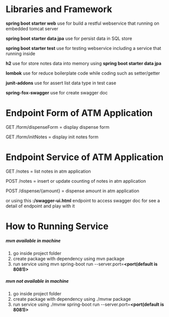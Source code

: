 # Libraries and Framework
**spring boot starter web** use for build a restful webservice that running on embedded tomcat server

**spring boot starter data jpa** use for persist data in SQL store

**spring boot starter test** use for testing webservice including a service that running inside

**h2** use for store notes data into memory using **spring boot starter data jpa**

**lombok** use for reduce boilerplate code while coding such as setter/getter

**junit-addons** use for assert list data type in test case

**spring-fox-swagger** use for create swagger doc

# Endpoint Form of ATM Application
GET /form/dispenseForm = display dispense form

GET /form/initNotes = display init notes form

# Endpoint Service of ATM Application
GET /notes = list notes in atm application

POST /notes = insert or update counting of notes in atm application

POST /dispense/{amount} = dispense amount in atm application

or using this **<IP>:<PORT>/swagger-ui.html** endpoint to access swagger doc for see a detail of endpoint and play with it

# How to Running Service

##### mvn available in machine
1. go inside project folder
2. create package with dependency using mvn package
3. run service using mvn spring-boot run --server.port=**<port(default is 8081)>**

##### mvn not available in machine
1. go inside project folder
2. create package with dependency using ./mvnw package
3. run service using ./mvnw spring-boot run --server.port=**<port(default is 8081)>**